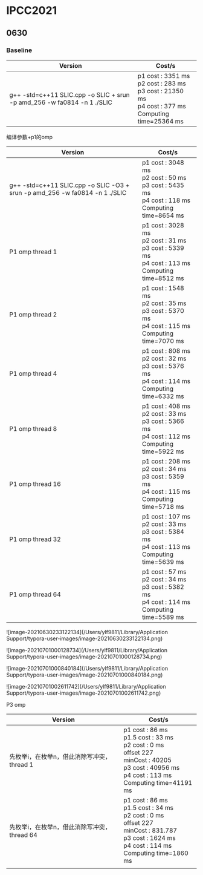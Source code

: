 # IPCC2021

## 0630

### Baseline 

| Version                                                      | Cost/s                                                       |
| ------------------------------------------------------------ | ------------------------------------------------------------ |
| g++ -std=c++11 SLIC.cpp -o SLIC + srun -p amd_256 -w fa0814 -n 1 ./SLIC | p1 cost : 3351 ms<br/>p2 cost : 283 ms<br/>p3 cost : 21350 ms<br/>p4 cost : 377 ms<br/>Computing time=25364 ms |



编译参数+p1的omp

| Version                                                      | Cost/s                                                       |
| ------------------------------------------------------------ | ------------------------------------------------------------ |
| g++ -std=c++11 SLIC.cpp -o SLIC -O3 + srun -p amd_256 -w fa0814 -n 1 ./SLIC | p1 cost : 3048 ms<br/>p2 cost : 50 ms<br/>p3 cost : 5435 ms<br/>p4 cost : 118 ms<br/>Computing time=8654 ms |
| P1 omp thread 1                                              | p1 cost : 3028 ms<br/>p2 cost : 31 ms<br/>p3 cost : 5339 ms<br/>p4 cost : 113 ms<br/>Computing time=8512 ms |
| P1 omp thread 2                                              | p1 cost : 1548 ms<br/>p2 cost : 35 ms<br/>p3 cost : 5370 ms<br/>p4 cost : 115 ms<br/>Computing time=7070 ms |
| P1 omp thread 4                                              | p1 cost : 808 ms<br/>p2 cost : 32 ms<br/>p3 cost : 5376 ms<br/>p4 cost : 114 ms<br/>Computing time=6332 ms |
| P1 omp thread 8                                              | p1 cost : 408 ms<br/>p2 cost : 33 ms<br/>p3 cost : 5366 ms<br/>p4 cost : 112 ms<br/>Computing time=5922 ms |
| P1 omp thread 16                                             | p1 cost : 208 ms<br/>p2 cost : 34 ms<br/>p3 cost : 5359 ms<br/>p4 cost : 115 ms<br/>Computing time=5718 ms |
| P1 omp thread 32                                             | p1 cost : 107 ms<br/>p2 cost : 33 ms<br/>p3 cost : 5384 ms<br/>p4 cost : 113 ms<br/>Computing time=5639 ms |
| P1 omp thread 64                                             | p1 cost : 57 ms<br/>p2 cost : 34 ms<br/>p3 cost : 5382 ms<br/>p4 cost : 114 ms<br/>Computing time=5589 ms |

![image-20210630233122134](/Users/ylf9811/Library/Application Support/typora-user-images/image-20210630233122134.png)

![image-20210701000128734](/Users/ylf9811/Library/Application Support/typora-user-images/image-20210701000128734.png)

![image-20210701000840184](/Users/ylf9811/Library/Application Support/typora-user-images/image-20210701000840184.png)

![image-20210701002611742](/Users/ylf9811/Library/Application Support/typora-user-images/image-20210701002611742.png)

P3 omp

| Version                                     | Cost/s                                                       |
| ------------------------------------------- | ------------------------------------------------------------ |
| 先枚举i，在枚举n，借此消除写冲突，thread 1  | p1 cost : 86 ms<br/>p1.5 cost : 33 ms<br/>p2 cost : 0 ms<br/>offset 227<br/>minCost : 40205<br/>p3 cost : 40956 ms<br/>p4 cost : 113 ms<br/>Computing time=41191 ms |
| 先枚举i，在枚举n，借此消除写冲突，thread 64 | p1 cost : 86 ms<br/>p1.5 cost : 34 ms<br/>p2 cost : 0 ms<br/>offset 227<br/>minCost : 831.787<br/>p3 cost : 1624 ms<br/>p4 cost : 114 ms<br/>Computing time=1860 ms |
|                                             |                                                              |

